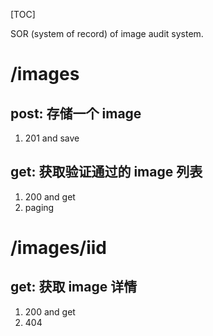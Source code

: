 [TOC]

SOR (system of record) of image audit system.

# /images
## post: 存储一个 image
1. 201 and save

## get: 获取验证通过的 image 列表
1. 200 and get
2. paging

# /images/iid
## get: 获取 image 详情
1. 200 and get
2. 404